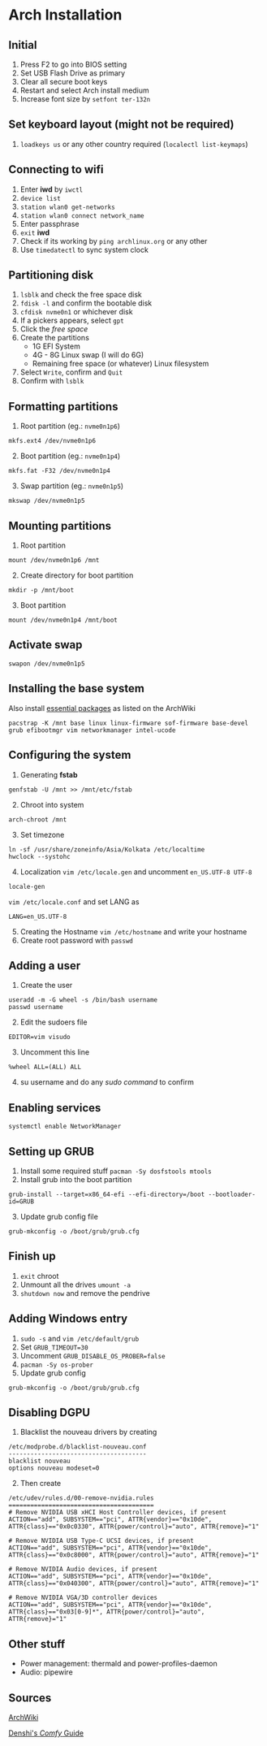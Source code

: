 # Arch Installation

## Initial
1. Press F2 to go into BIOS setting
2. Set USB Flash Drive as primary
3. Clear all secure boot keys
4. Restart and select Arch install medium
5. Increase font size by `setfont ter-132n`

## Set keyboard layout (might not be required)
1. `loadkeys us` or any other country required (`localectl list-keymaps`)

## Connecting to wifi
1. Enter **iwd** by `iwctl`
2. `device list`
3. `station wlan0 get-networks`
4. `station wlan0 connect network_name`
5. Enter passphrase
6. `exit` **iwd**
7. Check if its working by `ping archlinux.org` or any other
8. Use `timedatectl` to sync system clock

## Partitioning disk
1. `lsblk` and check the free space disk
2. `fdisk -l` and confirm the bootable disk
3. `cfdisk nvme0n1` or whichever disk
4. If a pickers appears, select `gpt`
4. Click the *free space*
5. Create the partitions
    - 1G EFI System
    - 4G - 8G Linux swap (I will do 6G)
    - Remaining free space (or whatever) Linux filesystem
6. Select `Write`, confirm and `Quit`
7. Confirm with `lsblk`

## Formatting partitions
1. Root partition (eg.: `nvme0n1p6`)
```
mkfs.ext4 /dev/nvme0n1p6
```
2. Boot partition (eg.: `nvme0n1p4`)
```
mkfs.fat -F32 /dev/nvme0n1p4
```
3. Swap partition (eg.: `nvme0n1p5`)
```
mkswap /dev/nvme0n1p5
```

## Mounting partitions
1. Root partition
```
mount /dev/nvme0n1p6 /mnt
```
2. Create directory for boot partition
```
mkdir -p /mnt/boot
```
3. Boot partition
```
mount /dev/nvme0n1p4 /mnt/boot
```

## Activate swap
```
swapon /dev/nvme0n1p5
```

## Installing the base system
Also install [essential packages](https://wiki.archlinux.org/title/Installation_guide#Install_essential_packages) as listed on the ArchWiki
```
pacstrap -K /mnt base linux linux-firmware sof-firmware base-devel grub efibootmgr vim networkmanager intel-ucode
```

## Configuring the system
1. Generating **fstab**
```
genfstab -U /mnt >> /mnt/etc/fstab
```
2. Chroot into system
```
arch-chroot /mnt
```
3. Set timezone
```
ln -sf /usr/share/zoneinfo/Asia/Kolkata /etc/localtime
hwclock --systohc
```
4. Localization
`vim /etc/locale.gen` and uncomment `en_US.UTF-8 UTF-8`
```
locale-gen
```
`vim /etc/locale.conf` and set LANG as
```
LANG=en_US.UTF-8
```
5. Creating the Hostname
`vim /etc/hostname` and write your hostname
6. Create root password with `passwd`

## Adding a user
1. Create the user
```
useradd -m -G wheel -s /bin/bash username
passwd username
```
2. Edit the sudoers file
```
EDITOR=vim visudo
```
3. Uncomment this line
```
%wheel ALL=(ALL) ALL
```
4. su username and do any *sudo command* to confirm

## Enabling services
```
systemctl enable NetworkManager
```

## Setting up GRUB
1. Install some required stuff `pacman -Sy dosfstools mtools`
2. Install grub into the boot partition
```
grub-install --target=x86_64-efi --efi-directory=/boot --bootloader-id=GRUB
```
3. Update grub config file
```
grub-mkconfig -o /boot/grub/grub.cfg
```

## Finish up
1. `exit` chroot
2. Unmount all the drives `umount -a`
3. `shutdown now` and remove the pendrive

## Adding Windows entry
1. `sudo -s` and `vim /etc/default/grub`
2. Set `GRUB_TIMEOUT=30`
3. Uncomment `GRUB_DISABLE_OS_PROBER=false`
4. `pacman -Sy os-prober`
5. Update grub config
```
grub-mkconfig -o /boot/grub/grub.cfg
```

## Disabling DGPU
1. Blacklist the nouveau drivers by creating
```
/etc/modprobe.d/blacklist-nouveau.conf
--------------------------------------
blacklist nouveau
options nouveau modeset=0
```
2. Then create
```
/etc/udev/rules.d/00-remove-nvidia.rules
========================================
# Remove NVIDIA USB xHCI Host Controller devices, if present
ACTION=="add", SUBSYSTEM=="pci", ATTR{vendor}=="0x10de", ATTR{class}=="0x0c0330", ATTR{power/control}="auto", ATTR{remove}="1"

# Remove NVIDIA USB Type-C UCSI devices, if present
ACTION=="add", SUBSYSTEM=="pci", ATTR{vendor}=="0x10de", ATTR{class}=="0x0c8000", ATTR{power/control}="auto", ATTR{remove}="1"

# Remove NVIDIA Audio devices, if present
ACTION=="add", SUBSYSTEM=="pci", ATTR{vendor}=="0x10de", ATTR{class}=="0x040300", ATTR{power/control}="auto", ATTR{remove}="1"

# Remove NVIDIA VGA/3D controller devices
ACTION=="add", SUBSYSTEM=="pci", ATTR{vendor}=="0x10de", ATTR{class}=="0x03[0-9]*", ATTR{power/control}="auto", ATTR{remove}="1"
```

## Other stuff
- Power management: thermald and power-profiles-daemon
- Audio: pipewire


## Sources
[ArchWiki](https://wiki.archlinux.org/title/Installation_guide)

[Denshi's *Comfy* Guide](https://www.youtube.com/watch?v=68z11VAYMS8)
